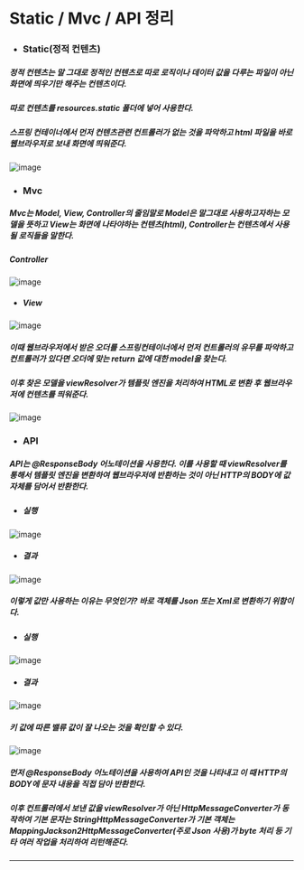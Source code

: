 # Static / Mvc / API 정리

+ ### Static(정적 컨텐츠)
##### 정적 컨텐츠는 말 그대로 정적인 컨텐츠로 따로 로직이나 데이터 값을 다루는 파일이 아닌 화면에 띄우기만 해주는 컨텐츠이다. 
##### 따로 컨텐츠를 resources.static 폴더에 넣어 사용한다.
##### 스프링 컨테이너에서 먼저 컨텐츠관련 컨트롤러가 없는 것을 파악하고 html 파일을 바로 웹브라우저로 보내 화면에 띄워준다.
![image](https://github.com/ManchanTime/TrashBoys/assets/127479677/e267a818-e547-4df1-9cd1-18d30355938c)



+ ### Mvc
##### Mvc는 Model, View, Controller의 줄임말로 Model은 말그대로 사용하고자하는 모델을 뜻하고 View는 화면에 나타야하는 컨텐츠(html), Controller는 컨텐츠에서 사용될 로직들을 말한다.
##### Controller
![image](https://github.com/ManchanTime/TrashBoys/assets/127479677/eb375925-ad49-47b8-85a6-bc3bcab619c3)
+ ##### View
![image](https://github.com/ManchanTime/TrashBoys/assets/127479677/85b721ab-a735-401b-9039-1f1ee51c62d7)
##### 이때 웹브라우저에서 받은 오더를 스프링컨테이너에서 먼저 컨트롤러의 유무를 파악하고 컨트롤러가 있다면 오더에 맞는 return 값에 대한 model을 찾는다.
##### 이후 찾은 모델을 viewResolver가 템플릿 엔진을 처리하여 HTML로 변환 후 웹브라우저에 컨텐츠를 띄워준다.
![image](https://github.com/ManchanTime/TrashBoys/assets/127479677/969d3a51-993e-4e87-a254-e29a2cb9d281)



+ ### API
##### API는 @ResponseBody 어노테이션을 사용한다. 이를 사용할 때 viewResolver를 통해서 템플릿 엔진을 변환하여 웹브라우저에 반환하는 것이 아닌 HTTP의 BODY에 값 자체를 담어서 반환한다.
+ ##### 실행
![image](https://github.com/ManchanTime/TrashBoys/assets/127479677/5ec8a3ef-2d52-4ece-b923-39411acbf817)
+ ##### 결과
![image](https://github.com/ManchanTime/TrashBoys/assets/127479677/ab6e264f-a99c-45c9-a76d-0204c9229f16)
##### 이렇게 값만 사용하는 이유는 무엇인가? 바로 객체를 Json 또는 Xml로 변환하기 위함이다.
+ ##### 실행
![image](https://github.com/ManchanTime/TrashBoys/assets/127479677/a75bf9b9-1cf9-45f5-83e1-d58f30000e79)
+ ##### 결과
![image](https://github.com/ManchanTime/TrashBoys/assets/127479677/590e1767-0caa-4023-afe8-271fc0b6073f)
##### 키 값에 따른 밸류 값이 잘 나오는 것을 확인할 수 있다.

![image](https://github.com/ManchanTime/TrashBoys/assets/127479677/90db56b5-cc8c-4414-9338-e75a828c02e8)
##### 먼저 @ResponseBody 어노테이션을 사용하여 API인 것을 나타내고 이 때 HTTP의 BODY에 문자 내용을 직접 담아 반환한다.
##### 이후 컨트롤러에서 보낸 값을 viewResolver가 아닌 HttpMessageConverter가 동작하여 기본 문자는 StringHttpMessageConverter가 기본 객체는 MappingJackson2HttpMessageConverter(주로 Json 사용)가 byte 처리 등 기타 여러 작업을 처리하여 리턴해준다.
---
